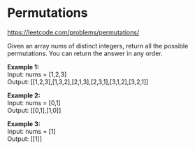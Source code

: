 # Permutations
https://leetcode.com/problems/permutations/

Given an array nums of distinct integers, return all the possible permutations. You can return the answer in any order.

<b>Example 1:</b>\
Input: nums = [1,2,3]\
Output: [[1,2,3],[1,3,2],[2,1,3],[2,3,1],[3,1,2],[3,2,1]]

<b>Example 2:</b>\
Input: nums = [0,1]\
Output: [[0,1],[1,0]]

<b>Example 3:</b>\
Input: nums = [1]\
Output: [[1]]